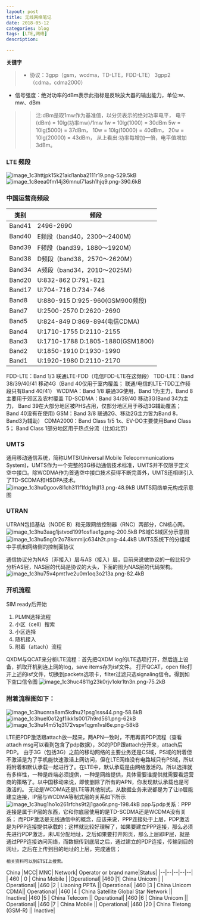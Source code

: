 ```yaml
---
layout: post
title: 无线网络笔记
date: 2018-05-12
categories: blog
tags: [LTE,网络]
description: 

---
```

**关键字**
> * 协议：3gpp（gsm，wcdma，TD-LTE，FDD-LTE） 3gpp2（cdma，cdma2000）
* 信号强度：绝对功率的dBm表示此指标是反映放大器的输出能力，单位:w、mw、dBm

>>注:dBm是取1mw作为基准值，以分贝表示的绝对功率电平，
电平(dBm) = 10lg(功率mw)/1mw 
1w  = 10lg(1000)  = 30dBm
5w  = 10lg(5000)  = 37dBm，
10w = 10lg(10000) = 40dBm，
20w = 10lg(20000) = 43dBm，
从上看出:功率每增加一倍，电平值增加3dBm。

### LTE 频段
![image_1c3httjpk15k21aid1anba2111r19.png-529.5kB][1]
![image_1c8eea0fm14j36mnul71ash1hjq9.png-390.6kB][2]
### 中国运营商频段

|类别|                   频段|
|--|--|
|Band41 |            2496-2690|
|Band40     |        E频段（band40，2300～2400M) |
|Band39        |     F频段（band39，1880～1920M）|
|Band38     |        D频段（band38，2570～2620M）|
|Band34      |       A频段（band34，2010～2025M）|
|Band20      |       U:832-862 D:791-821 |
|Band17     |        U:704-716 D:734-746 |
|Band8       |        U:880-915 D:925-960(GSM900频段) |
|Band7        |       U:2500-2570 D:2620-2690 |
|Band5       |        U:824-849 D:869-894(电信CDMA) |
|Band4      |         U:1710-1755 D:2110-2155 |
|Band3       |        U:1710-1788 D:1805-1880(GSM1800) |
|Band2    |           U:1850-1910 D:1930-1990 |
|Band1          |     U:1920-1980 D:2110-2170|

FDD-LTE：Band 1/3  联通LTE-FDD（电信FDD-LTE在这频段）
TDD-LTE：Band 38/39/40/41  移动4G（Band 40仅用于室内覆盖；
                           联通/电信的LTE-TDD工作频段只有Band 40/41）
WCDMA：Band 1/8  联通3G使用，Band 1为主力，Band 8主要用于郊区及农村覆盖
TD-SCDMA：Band 34/39/40  移动3G(Band 34为主力，
                         Band 39在大部分地区被PHS占用，仅部分地区用于移动3G辅助覆盖；
                         Band 40没有在使用)
GSM：Band 3/8  联通2G、移动2G主力皆为Band 8，Band3为辅助）
CDMA2000：Band Class 1/5  1x、EV-DO主要使用Band Class 5；
                          Band Class 1部分地区用于热点分流（比如北京）



### UMTS
通用移动通信系统，简称UMTS(Universal Mobile Telecommunications System)，UMTS作为一个完整的3G移动通信技术标准，UMTS并不仅限于定义空中接口。除WCDMA作为首选空中接口技术获得不断完善外，UMTS还相继引入了TD-SCDMA和HSDPA技术。
![image_1c3hu0goov8l1ch311f1fdg1hjl13.png-48.9kB][3]
UMTS网络单元构成示意图

### UTRAN
UTRAN包括基站（NODE B）和无限网络控制器（RNC）两部分，CN核心网。
![image_1c3hu3aag1jstvod1991osflae1g.png-200.5kB][4]
PS域CS域区分示意图
![image_1c3hu5ng0r2o78kmmljc634h2t.png-44.4kB][5]
UMTS系统下的分组域中手机和网络侧的控制面协议</center>
  
通信协议分为NAS（非接入）层与AS（接入）层，目前来说做协议的一般比较少分析AS层，NAS层的代码是协议的大头，下面的图为NAS层的代码架构。
![image_1c3hu75v4pmt1ve2u0m1oq3o213a.png-82.4kB][6]

### 开机流程
SIM ready后开始

 1. PLMN选择流程
 2. 小区（cell）搜索
 3. 小区选择
 4. 随机接入
 5. 附着（attach）流程

QXDM与QCAT来分析LTE流程：首先把QXDM log的LTE选项打开，然后连上设备，抓取开机到连上网的log，save items存为isf文件。
打开QCAT，open file打开上述的isf文件，切换到packets选项卡，filter过滤只选signaling信令。得到如下空口信令图
![image_1c3huc4811g23k0rjv1okr1tn3n.png-75.2kB][7]

### 附着流程图如下：
![image_1c3hucnra8am5kdhu21psg1sss44.png-58.6kB][8]
![image_1c3huel0o12gf1ikk1s0017h9rd561.png-62kB][9]
![image_1c3huf4m51q3172vspv1qgm1vsl6e.png-58kB][10]

LTE把PDP激活跟attach放一起来，两APN一致时，不用再调PDP流程（查看attach msg可以看到包含了pdp数据），3G的PDP跟attach分开来，attach后PDP。
由于3G（包括3G）之前的移动网络的主要业务还是CS域，PS域的附着但不激活是为了手机能快速激活上网访问，但在LTE网络没有电路域只有PS域，所以将附着和默认承载一起进行了。在LTE中，默认承载是由网络激活的。所以选择就有多样性，一种是终端必须提供，一种是网络提供，具体需要谁提供就需要看运营商的策略了。以中国移动来说，即使删除了所有的APN，你发现默认承载也是可激活的。
无论是WCDMA还是LTE等其他制式，从数据业务来说都是为了让ip层能建立连接，IP层与WCDMA等制式层的关系如下所示
![image_1c3hug1ho1o261rfchs9t2j1gao6r.png-198.4kB][11]
ppp与pdp关系：PPP连接是属于IP层的东西，它和你底层使用的是TD-SCDMA还是WCDMA没有关系；
而PDP激活是无线通信中的概念，应该来说，PPP连接处于上层，PDP激活是为PPP连接提供承载的；这样就比较好理解了，如果要建立PPP连接，那么必须先进行PDP激活，未UE分配地址，之后如果要打开网页，那么上层即IP层，就是通过PPP连接访问网络，而数据传到底层之后，通过建立的PDP连接，传输到目的网址，之后在上传到目的地址的上层，完成通信；

    相关资料可以到ETSI上搜索。

China
|MCC|	MNC|	Network|	Operator or brand name|Status|
|--|--|--|--|--|
| 460 | 0 | China Mobile | |Operational|
|460	|1|  	China Unicom |	|	Operational|
|460	|2 | 	Liaoning PPTA	||	Operational|
|460	|3  |	China Unicom CDMA||	Operational|
|460	|4  |	China Satellite Global Star Network	||	Inactive|
|460	|5 | 	China Telecom	||	Operational|
|460	|6 | 	China Unicom	||	Operational|
|460	|7 | 	China Mobile	||	Operational|
|460	|20 | 	China Tietong (GSM-R)	||	Inactive|

  [1]: http://static.zybuluo.com/xiangran/ekizxtq76fdzb7647q5tjgr6/image_1c3httjpk15k21aid1anba2111r19.png
  [2]: http://static.zybuluo.com/xiangran/p8574i6wo8pbvwzhhon9m9cq/image_1c8eea0fm14j36mnul71ash1hjq9.png
  [3]: http://static.zybuluo.com/xiangran/fm7otdy6n2njirn1oam8lsro/image_1c3hu0goov8l1ch311f1fdg1hjl13.png
  [4]: http://static.zybuluo.com/xiangran/7e3q143ilz1u9ba37man733i/image_1c3hu3aag1jstvod1991osflae1g.png
  [5]: http://static.zybuluo.com/xiangran/vzox6ow15jxo5j8gjklcscve/image_1c3hu5ng0r2o78kmmljc634h2t.png
  [6]: http://static.zybuluo.com/xiangran/md7cgke8v490ee10lzrpw8nk/image_1c3hu75v4pmt1ve2u0m1oq3o213a.png
  [7]: http://static.zybuluo.com/xiangran/vjzm83nlv8o4258io30dsoiw/image_1c3huc4811g23k0rjv1okr1tn3n.png
  [8]: http://static.zybuluo.com/xiangran/w06z9yavt17hi6ef1n76t1w6/image_1c3hucnra8am5kdhu21psg1sss44.png
  [9]: http://static.zybuluo.com/xiangran/ceowmq33hoe5w5bqbexvqcyd/image_1c3huel0o12gf1ikk1s0017h9rd561.png
  [10]: http://static.zybuluo.com/xiangran/mrs8ch7se8hmju7x5scmyw2b/image_1c3huf4m51q3172vspv1qgm1vsl6e.png
  [11]: http://static.zybuluo.com/xiangran/ljoivvdjtz2a6ivaio2qxypy/image_1c3hug1ho1o261rfchs9t2j1gao6r.png